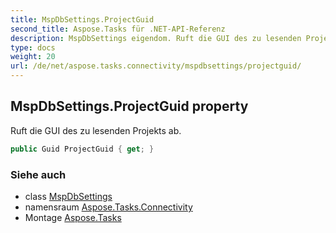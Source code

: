 ```yaml
---
title: MspDbSettings.ProjectGuid
second_title: Aspose.Tasks für .NET-API-Referenz
description: MspDbSettings eigendom. Ruft die GUI des zu lesenden Projekts ab.
type: docs
weight: 20
url: /de/net/aspose.tasks.connectivity/mspdbsettings/projectguid/
---
```

## MspDbSettings.ProjectGuid property

Ruft die GUI des zu lesenden Projekts ab.

```csharp
public Guid ProjectGuid { get; }
```

### Siehe auch

* class [MspDbSettings](../)
* namensraum [Aspose.Tasks.Connectivity](../../mspdbsettings/)
* Montage [Aspose.Tasks](../../../)


